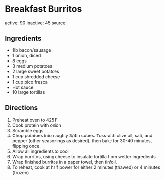 # Breakfast Burritos
active: 90
inactive: 45
source: 
## Ingredients
* 1lb bacon/sausage
* 1 onion, diced
* 8 eggs
* 3 medium potatoes
* 2 large sweet potatoes
* 1 cup shredded cheese
* 1 cup pico fresca
* Hot sauce
* 10 large tortillas
## Directions
1. Preheat oven to 425 F
2. Cook protein with onion
3. Scramble eggs
4. Chop potatoes into roughly 3/4in cubes. Toss with olive oil, salt, and pepper (other seasonings as desired), then bake for 30-40 minutes, flipping once.
5. Allow all ingredients to cool
6. Wrap burritos, using cheese to insulate tortilla from wetter ingredients
7. Wrap finished burritos in a paper towel, then tinfoil.
8. To reheat, cook at half power for either 2 minutes (thawed) or 4 minutes (frozen)
